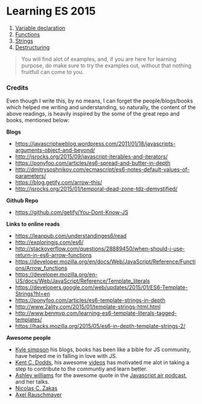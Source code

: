 # Learning ES 2015

1. [Variable declaration](https://github.com/anirudh-modi/JS-essentials/blob/master/ES2015/Variable-and-scoping/main.md)
2. [Functions](https://github.com/anirudh-modi/JS-essentials/blob/master/ES2015/Functions/Functions.md)
3. [Strings](https://github.com/anirudh-modi/JS-essentials/blob/master/ES2015/Strings/main.md)
4. [Destructuring](https://github.com/anirudh-modi/JS-essentials/blob/master/ES2015/Destructuring/main.md)

> You will find alot of examples, and, if you are here for learning purpose, do make sure to try the examples out, without that nothing fruitfull can come to you.

### Credits
Even though I write this, by no means, I can forget the people/blogs/books which helped me writing and understanding, so naturally, the content of the above readings, is heavily inspired by the some of the great repo and books, mentioned below:

**Blogs**
* https://javascriptweblog.wordpress.com/2011/01/18/javascripts-arguments-object-and-beyond/
* http://jsrocks.org/2015/09/javascript-iterables-and-iterators/
* https://ponyfoo.com/articles/es6-spread-and-butter-in-depth
* http://dmitrysoshnikov.com/ecmascript/es6-notes-default-values-of-parameters/
* https://blog.getify.com/arrow-this/
* http://jsrocks.org/2015/01/temporal-dead-zone-tdz-demystified/

**Github Repo**
* https://github.com/getify/You-Dont-Know-JS

**Links to online reads** 
* https://leanpub.com/understandinges6/read
* http://exploringjs.com/es6/
* http://stackoverflow.com/questions/28889450/when-should-i-use-return-in-es6-arrow-functions
* https://developer.mozilla.org/en/docs/Web/JavaScript/Reference/Functions/Arrow_functions
* https://developer.mozilla.org/en-US/docs/Web/JavaScript/Reference/Template_literals
* https://developers.google.com/web/updates/2015/01/ES6-Template-Strings?hl=en
* https://ponyfoo.com/articles/es6-template-strings-in-depth
* http://www.2ality.com/2015/01/template-strings-html.html
* http://www.benmvp.com/learning-es6-template-literals-tagged-templates/
* https://hacks.mozilla.org/2015/05/es6-in-depth-template-strings-2/

**Awesome people**
* [Kyle simpson](https://github.com/getify) his blogs, books has been like a bible for JS community, have helped me in falling in love with JS.
* [Kent C. Dodds](https://github.com/kentcdodds), his awesome [videos](https://www.youtube.com/watch?v=HjgZQeMrw6c&feature=youtu.be) has motivated me alot in taking a step to contribute to the communtiy and learn better.
* [Ashley williams](https://github.com/ashleygwilliams) for the awesome quote in the [Javascript air podcast](https://javascriptair.com/episodes/2015-12-16/), and her talks.
* [Nicolas C. Zakas](https://github.com/nzakas/)
* [Axel Rauschmayer](https://github.com/rauschma)
